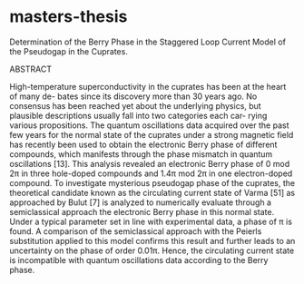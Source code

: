 # masters-thesis
Determination of the Berry Phase in the Staggered Loop Current Model of the Pseudogap in the Cuprates.

ABSTRACT

High-temperature superconductivity in the cuprates has been at the heart of many de- bates since its discovery more than 30 years ago. No consensus has been reached yet about the underlying physics, but plausible descriptions usually fall into two categories each car- rying various propositions. The quantum oscillations data acquired over the past few years for the normal state of the cuprates under a strong magnetic field has recently been used to obtain the electronic Berry phase of different compounds, which manifests through the phase mismatch in quantum oscillations [13]. This analysis revealed an electronic Berry phase of 0 mod 2π in three hole-doped compounds and 1.4π mod 2π in one electron-doped compound. To investigate mysterious pseudogap phase of the cuprates, the theoretical candidate known as the circulating current state of Varma [51] as approached by Bulut [7] is analyzed to numerically evaluate through a semiclassical approach the electronic Berry phase in this normal state. Under a typical parameter set in line with experimental data, a phase of π is found. A comparison of the semiclassical approach with the Peierls substitution applied to this model confirms this result and further leads to an uncertainty on the phase of order 0.01π. Hence, the circulating current state is incompatible with quantum oscillations data according to the Berry phase.
